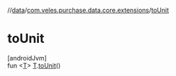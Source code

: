 //[data](../../index.md)/[com.veles.purchase.data.core.extensions](index.md)/[toUnit](to-unit.md)

# toUnit

[androidJvm]\
fun &lt;[T](to-unit.md)&gt; [T](to-unit.md).[toUnit](to-unit.md)()
